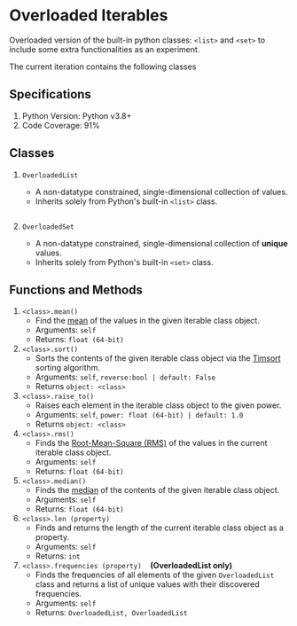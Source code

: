 # Overloaded Iterables

Overloaded version of the built-in python classes: `<list>` and `<set>` to include some extra functionalities as an experiment.

The current iteration contains the following classes

## Specifications

1. Python Version: Python v3.8+
2. Code Coverage: 91%

## Classes

1. `OverloadedList`
    - A non-datatype constrained, single-dimensional collection of values.
    - Inherits solely from Python's built-in `<list>` class.

    ```python
    
    ```

2. `OverloadedSet`
    - A non-datatype constrained, single-dimensional collection of __unique__ values.
    - Inherits solely from Python's built-in `<set>` class.

## Functions and Methods

1. `<class>.mean()`
    - Find the [mean](https://en.wikipedia.org/wiki/Arithmetic_mean) of the values in the given iterable class object.
    - Arguments: `self`
    - Returns: `float (64-bit)`
2. `<class>.sort()`
    - Sorts the contents of the given iterable class object via the [Timsort](https://en.wikipedia.org/wiki/Timsort) sorting algorithm.
    - Arguments: `self`, `reverse:bool | default: False`
    - Returns `object: <class>`
3. `<class>.raise_to()`
    - Raises each element in the iterable class object to the given power.
    - Arguments: `self`, `power: float (64-bit) | default: 1.0`
    - Returns `object: <class>`
4. `<class>.rms()`
    - Finds the [Root-Mean-Square (RMS)](https://en.wikipedia.org/wiki/Root_mean_square) of the values in the current iterable class object.
    - Arguments: `self`
    - Returns: `float (64-bit)`
5. `<class>.median()`
    - Finds the [median](https://en.wikipedia.org/wiki/Median) of the contents of the given iterable class object.
    - Arguments: `self`
    - Returns: `float (64-bit)`
6. `<class>.len (property)`
    - Finds and returns the length of the current iterable class object as a property.
    - Arguments: `self`
    - Returns: `int`
7. `<class>.frequencies (property)`&nbsp;&nbsp;&nbsp;&nbsp;__(OverloadedList only)__
    - Finds the frequencies of all elements of the given `OverloadedList` class and returns a list of unique values with their discovered frequencies.
    - Arguments: `self`
    - Returns: `OverloadedList, OverloadedList`
